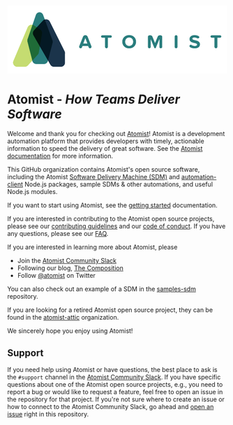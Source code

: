 ![Welcome to Atomist](images/atomist.png)

# Atomist - _How Teams Deliver Software_

Welcome and thank you for checking out [Atomist][atomist]! Atomist is
a development automation platform that provides developers with
timely, actionable information to speed the delivery of great
software.  See the [Atomist documentation][docs] for more information.

[atomist]: https://atomist.com/
[docs]: http://docs.atomist.com/

This GitHub organization contains Atomist's open source software,
including the Atomist [Software Delivery Machine (SDM)][sdm] and
[automation-client][client] Node.js packages, sample SDMs & other
automations, and useful Node.js modules.

[sdm]: https://github.com/atomist/sdm (Atomist Software Delivery Machine Node.js Package)
[client]: https://github.com/atomist/automation-client-ts (Atomist Automation Client - TypeScript)

If you want to start using Atomist, see the [getting
started][enrollment] documentation.

[enrollment]: enroll.md (Atomist - Getting Started)

If you are interested in contributing to the Atomist open source
projects, please see our [contributing guidelines][contrib] and our
[code of conduct][code].  If you have any questions, please see our
[FAQ][faq].

[contrib]: CONTRIBUTING.md (Atomist Contributing Guidelines)
[code]: CODE_OF_CONDUCT.md (Atomist Code of Conduct)
[faq]: FAQ.md (Atomist Frequently Asked Questions)

If you are interested in learning more about Atomist, please

-   Join the [Atomist Community Slack][slack]
-   Following our blog, [The Composition][composition]
-   Follow [@atomist][twitter] on Twitter

[slack]: https://join.atomist.com/ (Atomist Community Slack)
[composition]: https://the-composition.com/ (Atomist Blog - The Composition)
[twitter]: https://twitter.com/atomist (@atomist - Twitter)

You can also check out an example of a SDM in the
[samples-sdm][sample-sdm] repository.

[sample-sdm]: https://github.com/atomist/samples-sdm (Atomist Sample SDM)

If you are looking for a retired Atomist open source project, they can
be found in the [atomist-attic][attic] organization.

[attic]: https://github.com/atomist-attic (Atomist Attic)

We sincerely hope you enjoy using Atomist!

## Support

If you need help using Atomist or have questions, the best place to
ask is the `#support` channel in the [Atomist Community Slack][slack].
If you have specific questions about one of the Atomist open source
projects, e.g., you need to report a bug or would like to request a
feature, feel free to open an issue in the repository for that
project.  If you're not sure where to create an issue or how to
connect to the Atomist Community Slack, go ahead
and [open an issue][issue] right in this repository.

[issue]: https://github.com/atomist/welcome/issues/new (Open an issue in atomist/welcome)
